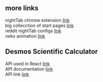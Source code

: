 
## more links
nightTab chrome extension [link](https://chrome.google.com/webstore/detail/nighttab/hdpcadigjkbcpnlcpbcohpafiaefanki?hl=en-GB)  
big collecction of start pages [link](https://startpages.github.io/)  
reddit nightTab configs [link](https://www.reddit.com/r/startpages/comments/l22x6l/my_humble_nighttab_configuration/)  
neko animation [link](https://github.com/glreno/oneko/)

## Desmos Scientific Calculator
API used in React [link](https://github.com/ysulyma/desmos-react/tree/0287574fcc06eb16275e3bde18844a3f8e06020f)  
API documentation [link](https://www.desmos.com/api/v1.8/docs/index.html)  
API link [link](https://www.desmos.com/api/v1.8/calculator.js?apiKey=dcb31709b452b1cf9dc26972add0fda6)
